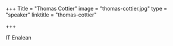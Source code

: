 +++
Title = "Thomas Cottier"
image = "thomas-cottier.jpg"
type = "speaker"
linktitle = "thomas-cottier"

+++

IT Enalean
